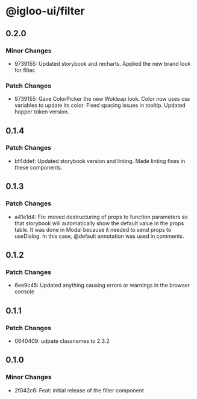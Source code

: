 # @igloo-ui/filter

## 0.2.0

### Minor Changes

- 9739155: Updated storybook and recharts. Applied the new brand look for filter.

### Patch Changes

- 9739155: Gave ColorPicker the new Wokleap look. Color now uses css variables to update its color. Fixed spacing issues in tooltip. Updated hopper token version.

## 0.1.4

### Patch Changes

- bf4ddef: Updated storybook version and linting. Made linting fixes in these components.

## 0.1.3

### Patch Changes

- a41e1d4: Fix: moved destructuring of props to function parameters so that storybook will automatically show the default value in the props table. It was done in Modal because it needed to send props to useDialog. In this case, @default annotation was used in comments.

## 0.1.2

### Patch Changes

- 6ee9c45: Updated anything causing errors or warnings in the browser console

## 0.1.1

### Patch Changes

- 0640409: udpate classnames to 2.3.2

## 0.1.0

### Minor Changes

- 2f042c6: Feat: initial release of the filter component
